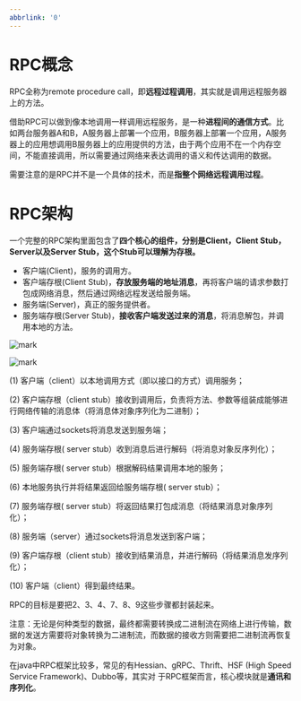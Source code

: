 ```yaml
---
abbrlink: '0'
---
```

# RPC概念

RPC全称为remote procedure call，即**远程过程调用**，其实就是调用远程服务器上的方法。

借助RPC可以做到像本地调用一样调用远程服务，是一种**进程间的通信方式**。比如两台服务器A和B，A服务器上部署一个应用，B服务器上部署一个应用，A服务器上的应用想调用B服务器上的应用提供的方法，由于两个应用不在一个内存空间，不能直接调用，所以需要通过网络来表达调用的语义和传达调用的数据。

需要注意的是RPC并不是一个具体的技术，而是**指整个网络远程调用过程**。

# RPC架构

一个完整的RPC架构里面包含了**四个核心的组件，分别是Client，Client Stub，Server以及Server Stub，这个Stub可以理解为存根。**

- 客户端(Client)，服务的调用方。
- 客户端存根(Client Stub)，**存放服务端的地址消息**，再将客户端的请求参数打包成网络消息，然后通过网络远程发送给服务端。
- 服务端(Server)，真正的服务提供者。
- 服务端存根(Server Stub)，**接收客户端发送过来的消息**，将消息解包，并调用本地的方法。

![mark](http://blog.xuejiangtao.com/blog/20200713/z66ebaPPQugH.png?imageslim)

![mark](http://blog.xuejiangtao.com/blog/20200713/6TBDxeNnpeNO.png?imageslim)

(1) 客户端（client）以本地调用方式（即以接口的方式）调用服务；

(2) 客户端存根（client stub）接收到调用后，负责将方法、参数等组装成能够进行网络传输的消息体（将消息体对象序列化为二进制）；

(3) 客户端通过sockets将消息发送到服务端；

(4) 服务端存根( server stub）收到消息后进行解码（将消息对象反序列化）；

(5) 服务端存根( server stub）根据解码结果调用本地的服务；

(6) 本地服务执行并将结果返回给服务端存根( server stub）；

(7) 服务端存根( server stub）将返回结果打包成消息（将结果消息对象序列化）；

(8) 服务端（server）通过sockets将消息发送到客户端；

(9) 客户端存根（client stub）接收到结果消息，并进行解码（将结果消息发序列化）；

(10) 客户端（client）得到最终结果。

RPC的目标是要把2、3、4、7、8、9这些步骤都封装起来。

注意：无论是何种类型的数据，最终都需要转换成二进制流在网络上进行传输，数据的发送方需要将对象转换为二进制流，而数据的接收方则需要把二进制流再恢复为对象。

在java中RPC框架比较多，常见的有Hessian、gRPC、Thrift、HSF (High Speed Service Framework)、Dubbo等，其实对 于RPC框架而言，核心模块就是**通讯和序列化**。